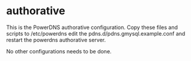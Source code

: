 # authorative

This is the PowerDNS authorative configuration. Copy these files and scripts to /etc/powerdns edit the pdns.d/pdns.gmysql.example.conf and restart the powerdns authorative server.

No other configurations needs to be done.
